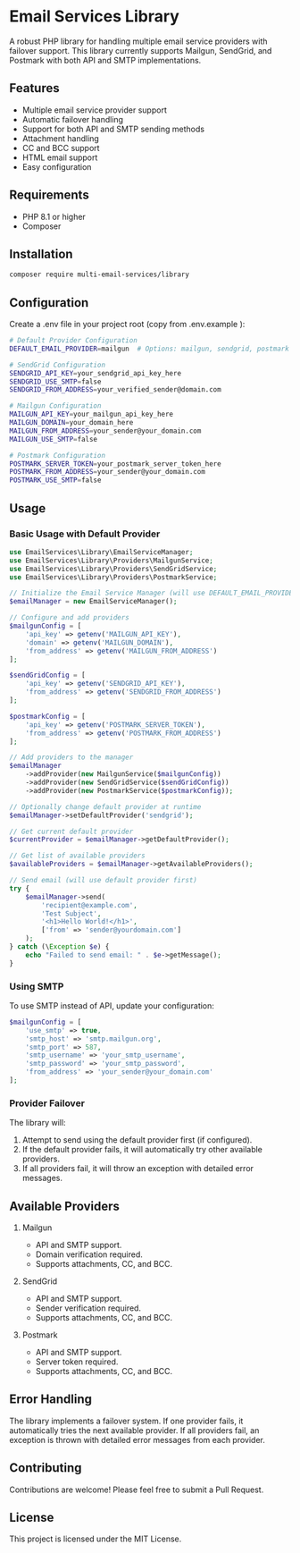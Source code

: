# Email Services Library

A robust PHP library for handling multiple email service providers with failover support. This library currently supports Mailgun, SendGrid, and Postmark with both API and SMTP implementations.

## Features

- Multiple email service provider support
- Automatic failover handling
- Support for both API and SMTP sending methods
- Attachment handling
- CC and BCC support
- HTML email support
- Easy configuration

## Requirements

- PHP 8.1 or higher
- Composer

## Installation

```bash
composer require multi-email-services/library
```
## Configuration
Create a .env file in your project root (copy from .env.example ):

```bash
# Default Provider Configuration
DEFAULT_EMAIL_PROVIDER=mailgun  # Options: mailgun, sendgrid, postmark

# SendGrid Configuration
SENDGRID_API_KEY=your_sendgrid_api_key_here
SENDGRID_USE_SMTP=false
SENDGRID_FROM_ADDRESS=your_verified_sender@domain.com

# Mailgun Configuration
MAILGUN_API_KEY=your_mailgun_api_key_here
MAILGUN_DOMAIN=your_domain_here
MAILGUN_FROM_ADDRESS=your_sender@your_domain.com
MAILGUN_USE_SMTP=false

# Postmark Configuration
POSTMARK_SERVER_TOKEN=your_postmark_server_token_here
POSTMARK_FROM_ADDRESS=your_sender@your_domain.com
POSTMARK_USE_SMTP=false
```

## Usage
### Basic Usage with Default Provider
```php
use EmailServices\Library\EmailServiceManager;
use EmailServices\Library\Providers\MailgunService;
use EmailServices\Library\Providers\SendGridService;
use EmailServices\Library\Providers\PostmarkService;

// Initialize the Email Service Manager (will use DEFAULT_EMAIL_PROVIDER from .env)
$emailManager = new EmailServiceManager();

// Configure and add providers
$mailgunConfig = [
    'api_key' => getenv('MAILGUN_API_KEY'),
    'domain' => getenv('MAILGUN_DOMAIN'),
    'from_address' => getenv('MAILGUN_FROM_ADDRESS')
];

$sendGridConfig = [
    'api_key' => getenv('SENDGRID_API_KEY'),
    'from_address' => getenv('SENDGRID_FROM_ADDRESS')
];

$postmarkConfig = [
    'api_key' => getenv('POSTMARK_SERVER_TOKEN'),
    'from_address' => getenv('POSTMARK_FROM_ADDRESS')
];

// Add providers to the manager
$emailManager
    ->addProvider(new MailgunService($mailgunConfig))
    ->addProvider(new SendGridService($sendGridConfig))
    ->addProvider(new PostmarkService($postmarkConfig));

// Optionally change default provider at runtime
$emailManager->setDefaultProvider('sendgrid');

// Get current default provider
$currentProvider = $emailManager->getDefaultProvider();

// Get list of available providers
$availableProviders = $emailManager->getAvailableProviders();

// Send email (will use default provider first)
try {
    $emailManager->send(
        'recipient@example.com',
        'Test Subject',
        '<h1>Hello World!</h1>',
        ['from' => 'sender@yourdomain.com']
    );
} catch (\Exception $e) {
    echo "Failed to send email: " . $e->getMessage();
}
```
### Using SMTP
To use SMTP instead of API, update your configuration:

```php
$mailgunConfig = [
    'use_smtp' => true,
    'smtp_host' => 'smtp.mailgun.org',
    'smtp_port' => 587,
    'smtp_username' => 'your_smtp_username',
    'smtp_password' => 'your_smtp_password',
    'from_address' => 'your_sender@your_domain.com'
];
```
### Provider Failover
The library will:
1. Attempt to send using the default provider first (if configured).
2. If the default provider fails, it will automatically try other available providers.
3. If all providers fail, it will throw an exception with detailed error messages.

## Available Providers
1. Mailgun
   - API and SMTP support.
   - Domain verification required.
   - Supports attachments, CC, and BCC.

2. SendGrid
   - API and SMTP support.
   - Sender verification required.
   - Supports attachments, CC, and BCC.
   
3. Postmark
   - API and SMTP support.
   - Server token required.
   - Supports attachments, CC, and BCC.

## Error Handling
The library implements a failover system. If one provider fails, it automatically tries the next available provider. If all providers fail, an exception is thrown with detailed error messages from each provider.

## Contributing
Contributions are welcome! Please feel free to submit a Pull Request.

## License
This project is licensed under the MIT License.